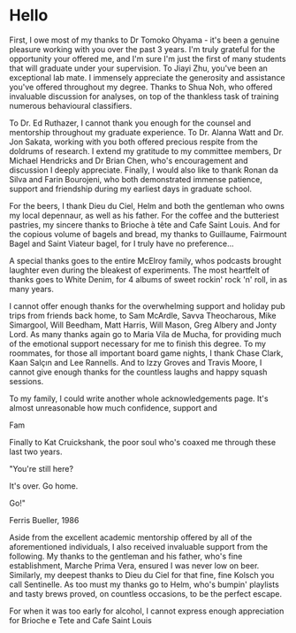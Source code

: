 # Hello 



First, I owe most of my thanks to Dr Tomoko Ohyama - it's been a genuine pleasure working with you over the past 3 years. I'm truly grateful for the opportunity your offered me, and I'm sure I'm just the first of many students that will graduate under your supervision. To Jiayi Zhu, you've been an exceptional lab mate. I immensely appreciate the generosity and assistance you've offered throughout my degree. Thanks to Shua Noh, who offered invaluable discussion for analyses, on top of the thankless task of training numerous behavioural classifiers.



To Dr. Ed Ruthazer, I cannot thank you enough for the counsel and mentorship throughout my graduate experience. To Dr. Alanna Watt and Dr. Jon Sakata, working with you both offered precious respite from the doldrums of research. I extend my gratitude to my committee members, Dr Michael Hendricks and Dr Brian Chen, who's encouragement and discussion I deeply appreciate. Finally, I would also like to thank Ronan da Silva and Farin Bourojeni, who both demonstrated immense patience, support and friendship during my earliest days in graduate school.



For the beers, I thank Dieu du Ciel, Helm and both the gentleman who owns my local depennaur, as well as his father. For the coffee and the butteriest pastries, my sincere thanks to Brioche à tête and Cafe Saint Louis. And for the copious volume of bagels and bread, my thanks to Guillaume, Fairmount Bagel and Saint Viateur bagel, for I truly have no preference...

A special thanks goes to the entire McElroy family, whos podcasts brought laughter even during the bleakest of experiments. The most heartfelt of thanks goes to White Denim, for 4 albums of sweet rockin' rock 'n' roll, in as many years.



I cannot offer enough thanks for the overwhelming support and holiday pub trips from friends back home, to Sam McArdle, Savva Theocharous, Mike Simargool, Will Beedham, Matt Harris, Will Mason, Greg Albery and Jonty Lord. As many thanks again go to Maria Vila de Mucha, for providing much of the emotional support necessary for me to finish this degree. To my roommates, for those all important board game nights, I thank Chase Clark, Kaan Salçın and Lee Rannells. And to Izzy Groves and Travis Moore, I cannot give enough thanks for the countless laughs and happy squash sessions.



To my family, I could write another whole acknowledgements page. It's almost unreasonable how much confidence, support and 



Fam

Finally to Kat Cruickshank, the poor soul who's coaxed me through these last two years.





"You're still here? 

It's over. Go home. 

Go!"



Ferris Bueller, 1986





Aside from the excellent academic mentorship offered by all of the aforementioned individuals, I also received invaluable support from the following. My thanks to the gentleman and his father, who's fine establishment, Marche Prima Vera, ensured I was never low on beer. Similarly, my deepest thanks to Dieu du Ciel for that fine, fine Kolsch you call Sentinelle. As too must my thanks go to Helm, who's bumpin' playlists and tasty brews proved, on countless occasions, to be the perfect escape.

For when it was too early for alcohol, I cannot express enough appreciation for Brioche e Tete and Cafe Saint Louis